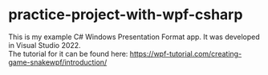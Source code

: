 # practice-project-with-wpf-csharp

This is my example C# Windows Presentation Format app. It was developed in Visual Studio 2022. <br />
The tutorial for it can be found here: https://wpf-tutorial.com/creating-game-snakewpf/introduction/